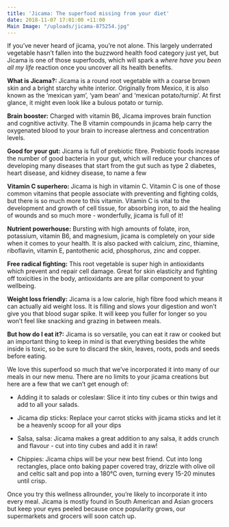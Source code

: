```yaml
---
title: 'Jicama: The superfood missing from your diet'
date: 2018-11-07 17:01:00 +11:00
Main Image: "/uploads/jicama-875254.jpg"
---
```


If you’ve never heard of jicama, you’re not alone. This largely underrated vegetable hasn’t fallen into the buzzword health food category just yet, but Jicama is one of those superfoods, which will spark a *where have you been all my life* reaction once you uncover all its health benefits.

**What is Jicama?:**
Jicama is a round root vegetable with a coarse brown skin and a bright starchy white interior. Originally from Mexico, it is also known as the ‘mexican yam’, ‘yam bean’ and ‘mexican potato/turnip’. At first glance, it might even look like a bulous potato or turnip.

**Brain booster:**
Charged with vitamin B6, Jicama improves brain function and cognitive activity. The B vitamin compounds in jicama help carry the oxygenated blood to your brain to increase alertness and concentration levels.

**Good for your gut:**
Jicama is full of prebiotic fibre. Prebiotic foods increase the number of good bacteria in your gut, which will reduce your chances of developing many diseases that start from the gut such as type 2 diabetes, heart disease, and kidney disease, to name a few

**Vitamin C superhero:**
Jicama is high in vitamin C. Vitamin C is one of those common vitamins that people associate with preventing and fighting colds, but there is so much more to this vitamin. Vitamin C is vital to the development and growth of cell tissue, for absorbing iron, to aid the healing of wounds and so much more - wonderfully, jicama is full of it!

**Nutrient powerhouse:**
Bursting with high amounts of folate, iron, potassium, vitamin B6, and magnesium, jicama is completely on your side when it comes to your health. It is also packed with calcium, zinc, thiamine, riboflavin, vitamin E,  pantothenic acid, phosphorus, zinc and copper.

**Free radical fighting:**
This root vegetable is super high in antioxidants which prevent and repair cell damage. Great for skin elasticity and fighting off toxicities in the body, antioxidants are are pillar component to your wellbeing.

**Weight loss friendly:**
Jicama is a low calorie, high fibre food which means it can actually aid weight loss. It is filling and slows your digestion and won’t give you that blood sugar spike. It will keep you fuller for longer so you won’t feel like snacking and grazing in between meals.

**But how do I eat it?:**
Jicama is so versatile, you can eat it raw or cooked but an important thing to keep in mind is that everything besides the white inside is toxic, so be sure to discard the skin, leaves, roots, pods and seeds before eating.

We love this superfood so much that we’ve incorporated it into many of our meals in our new menu. There are no limits to your jicama creations but here are a few that we can’t get enough of:

* Adding it to salads or coleslaw: Slice it into tiny cubes or thin twigs and add to all your salads.

* Jicama dip sticks: Replace your carrot sticks with jicama sticks and let it be a heavenly scoop for all your dips

* Salsa, salsa: Jicama makes a great addition to any salsa, it adds crunch and flavour - cut into tiny cubes and add it in raw!

* Chippies: Jicama chips will be your new best friend. Cut into long rectangles, place onto baking paper covered tray, drizzle with olive oil and celtic salt and pop into a 180℃ oven, turning every 15-20 minutes until crisp.

Once you try this wellness allrounder, you’re likely to incorporate it into every meal. Jicama is mostly found in South American and Asian grocers but keep your eyes peeled because once popularity grows, our supermarkets and grocers will soon catch up.